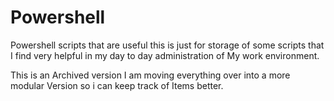 # Powershell 
Powershell scripts that are useful this is just for storage of some scripts that I find very helpful in my day to day administration of My work environment.

This is an Archived version I am moving everything over into a more modular Version so i can keep track of Items better.
